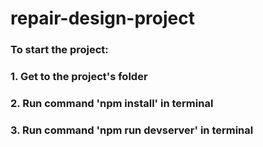 # repair-design-project

### To start the project:
### 1. Get to the project's folder 
### 2. Run command 'npm install' in terminal
### 3. Run command 'npm run devserver' in terminal
